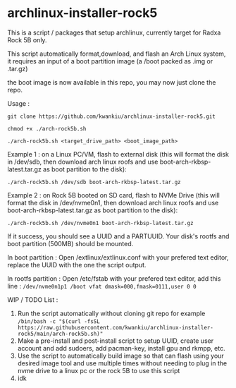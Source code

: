 # archlinux-installer-rock5
This is a script / packages that setup archlinux, currently target for Radxa Rock 5B only.

This script automatically format,download, and flash an Arch Linux system, it requires an input of a boot partition image (a /boot packed as .img or .tar.gz)

the boot image is now available in this repo, you may now just clone the repo.

Usage :

`git clone https://github.com/kwankiu/archlinux-installer-rock5.git`

`chmod +x ./arch-rock5b.sh`

`./arch-rock5b.sh <target_drive_path> <boot_image_path>`

Example 1 : on a Linux PC/VM, flash to external disk (this will format the disk in /dev/sdb, then download arch linux roofs and use boot-arch-rkbsp-latest.tar.gz as boot partition to the disk): 

`./arch-rock5b.sh /dev/sdb boot-arch-rkbsp-latest.tar.gz`

Example 2 : on Rock 5B booted on SD card, flash to NVMe Drive (this will format the disk in /dev/nvme0n1, then download arch linux roofs and use boot-arch-rkbsp-latest.tar.gz as boot partition to the disk): 

`./arch-rock5b.sh /dev/nvme0n1 boot-arch-rkbsp-latest.tar.gz`



If it success, you should see a UUID and a PARTUUID. Your disk's rootfs and boot partition (500MB) should be mounted.

In boot partition :
Open /extlinux/extlinux.conf with your prefered text editor, replace the UUID with the one the script output.

In rootfs partition :
Open /etc/fstab with your prefered text editor, add this line :
`/dev/nvme0n1p1 /boot vfat dmask=000,fmask=0111,user 0 0`

WIP / TODO List :
1. Run the script automatically without cloning git repo for example `/bin/bash -c "$(curl -fsSL https://raw.githubusercontent.com/kwankiu/archlinux-installer-rock5/main/arch-rock5b.sh)"`
2. Make a pre-install and post-install script to setup UUID, create user account and add sudoers, add pacman-key, install gpu and rkmpp, etc.
3. Use the script to automatically build image so that can flash using your desired image tool and use multiple times without needing to plug in the nvme drive to a linux pc or the rock 5B to use this script
4. idk



